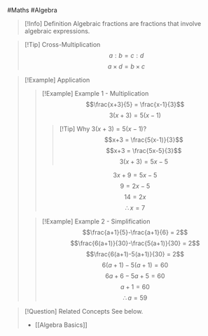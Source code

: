 #Maths #Algebra 

> [!Info] Definition
> Algebraic fractions are fractions that involve algebraic expressions. 

> [!Tip] Cross-Multiplication
> $$a : b = c : d$$
> $$a \times d = b \times c$$

> [!Example] Application
> > [!Example] Example 1 - Multiplication
> > $$\frac{x+3}{5} = \frac{x-1}{3}$$
> > $$3(x+3) = 5(x-1)$$
> > > [!Tip] Why $3(x+3) = 5(x-1)$?
> > > $$x+3 = \frac{5(x-1)}{3}$$
> > > $$x+3 = \frac{5x-5}{3}$$
> > > $$3(x+3) = 5x-5$$
> >
> > $$3x+9 = 5x-5$$
> > $$9 = 2x-5$$
> > $$14 = 2x$$
> > $$\therefore x = 7$$
> 
> > [!Example] Example 2 - Simplification
> > $$\frac{a+1}{5}-\frac{a+1}{6} = 2$$
> > $$\frac{6(a+1)}{30}-\frac{5(a+1)}{30} = 2$$
> > $$\frac{6(a+1)-5(a+1)}{30} = 2$$
> > $$6(a+1) - 5(a+1) = 60$$
> > $$6a + 6 - 5a + 5 = 60$$
> > $$a+1 = 60$$
> > $$\therefore a = 59$$

> [!Question] Related Concepts
> See below.
> - [[Algebra Basics]]


